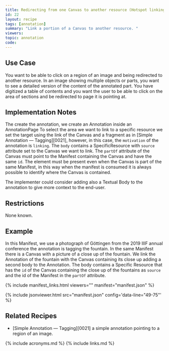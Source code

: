 ```yaml
---
title: Redirecting from one Canvas to another resource (Hotspot linking)
id: 22
layout: recipe
tags: [annotation]
summary: "Link a portion of a Canvas to another resource. "
viewers:
topic: annotation
code:
---
```


## Use Case

You want to be able to click on a region of an image and being redirected to another resource.
In an image showing multiple objects or parts, you want to see a detailed version of the content of the annotated part. You have digitized a table of contents and you want the user to be able to click on the area of sections and be redirected to page it is pointing at.


## Implementation Notes

The create the annotation, we create an Annotation inside an AnnotationPage
To select the area we want to link to a specific resource we set the target using the link of the Canvas and a fragment as in [Simple Annotation — Tagging][0021], however, in this case, the `motivation` of the annotation is `linking`.
The `body` contains a SpecificResource with `source` attribute set to the Canvas we want to link.
The `partOf` attribute of the Canvas must point to the Manifest containing the Canvas and have the same `id`.
The element must be present even when the Canvas is part of the same Manifest, in this way when the manifest is consumed it is always possible to identify where the Canvas is contained.

The implementer could consider adding also a Textual Body to the annotation to give more context to the end-user.

## Restrictions

None known.

## Example

In this Manifest, we use a photograph of Göttingen from the 2019 IIIF annual conference the annotation is tagging the fountain. In the same Manifest there is a Canvas with a picture of a close up of the fountain.
We link the Annotation of the fountain with the Canvas containing its close up adding a second body to the Annotation.
The body contains a Specific Resource that has the `id` of the Canvas containing the close up of the fountains as `source` and the id of the Manifest in the `partOf` attribute.


{% include manifest_links.html viewers="" manifest="manifest.json" %}

{% include jsonviewer.html src="manifest.json" config='data-line="49-75"' %}

## Related Recipes

* [Simple Annotation — Tagging][0021] a simple annotation pointing to a region of an image.

{% include acronyms.md %}
{% include links.md %}

